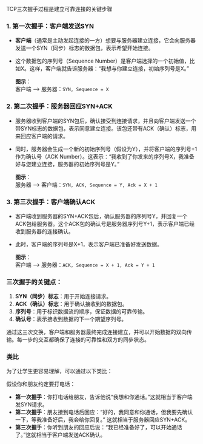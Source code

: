 TCP三次握手过程是建立可靠连接的关键步骤

### 1. 第一次握手：客户端发送SYN
- **客户端**（通常是主动发起连接的一方）想要与服务器建立连接，它会向服务器发送一个SYN（同步）标志的数据包，表示希望开始连接。
- 这个数据包的序列号（Sequence Number）是客户端选择的一个初始值，比如X。这样，客户端就告诉服务器：“我想与你建立连接，初始序列号是X。”

  **图示**：  
  客户端 --> 服务器：`SYN, Sequence = X`

### 2. 第二次握手：服务器回应SYN+ACK
- 服务器收到客户端的SYN包后，确认接受到连接请求，并且向客户端发送一个带SYN标志的数据包，表示同意建立连接。该包还带有ACK（确认）标志，用来回应客户端的请求。
- 同时，服务器会生成一个新的初始序列号（假设为Y），并将客户端的序列号+1作为确认号（ACK Number）。这表示：“我收到了你发来的序列号X，我准备好与您建立连接，服务器的初始序列号是Y。”

  **图示**：  
  服务器 --> 客户端：`SYN, ACK, Sequence = Y, Ack = X + 1`

### 3. 第三次握手：客户端确认ACK
- 客户端收到服务器的SYN+ACK包后，确认服务器的序列号Y，并回复一个ACK包给服务器。这个ACK包的确认号是服务器序列号Y+1，表示客户端已经收到服务器的连接确认。
- 此时，客户端的序列号是X+1，表示客户端已准备好发送数据。

  **图示**：  
  客户端 --> 服务器：`ACK, Sequence = X + 1, Ack = Y + 1`

### 三次握手的关键点：
1. **SYN（同步）标志**：用于开始连接请求。
2. **ACK（确认）标志**：用于确认接收到的数据包。
3. **序列号**：用于标识数据流的顺序，保证数据的可靠传输。
4. **确认号**：表示接收到数据的下一个期望序列号。

通过这三次交换，客户端和服务器最终完成连接建立，并可以开始数据的双向传输。每一步的交互都确保了连接的可靠性和双方的同步状态。

### 类比
为了让学生更容易理解，可以通过以下类比：

假设你和朋友约定要打电话：
- **第一次握手**：你打电话给朋友，告诉他说“我想和你通话。”这就相当于客户端发SYN请求。
- **第二次握手**：朋友接到电话后回应：“好的，我同意和你通话，但我要先确认一下，等我准备好后，我会给你回复。” 这就相当于服务器回应SYN+ACK。
- **第三次握手**：你听到朋友的回应后说：“我已经准备好了，可以开始通话了。”这就相当于客户端发送ACK确认。
